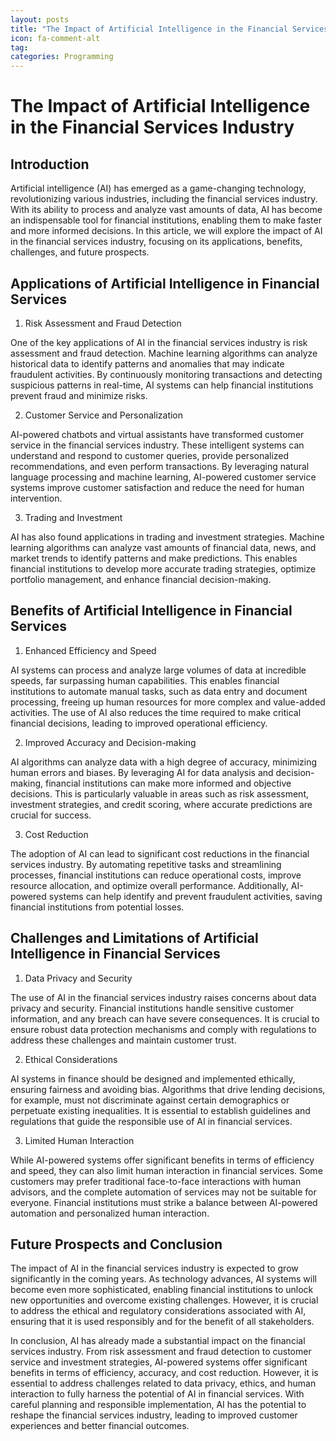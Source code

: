 ```yaml
---
layout: posts
title: "The Impact of Artificial Intelligence in the Financial Services Industry"
icon: fa-comment-alt
tag:      
categories: Programming
---
```



# The Impact of Artificial Intelligence in the Financial Services Industry

## Introduction

Artificial intelligence (AI) has emerged as a game-changing technology, revolutionizing various industries, including the financial services industry. With its ability to process and analyze vast amounts of data, AI has become an indispensable tool for financial institutions, enabling them to make faster and more informed decisions. In this article, we will explore the impact of AI in the financial services industry, focusing on its applications, benefits, challenges, and future prospects.

## Applications of Artificial Intelligence in Financial Services

1. Risk Assessment and Fraud Detection

One of the key applications of AI in the financial services industry is risk assessment and fraud detection. Machine learning algorithms can analyze historical data to identify patterns and anomalies that may indicate fraudulent activities. By continuously monitoring transactions and detecting suspicious patterns in real-time, AI systems can help financial institutions prevent fraud and minimize risks.

2. Customer Service and Personalization

AI-powered chatbots and virtual assistants have transformed customer service in the financial services industry. These intelligent systems can understand and respond to customer queries, provide personalized recommendations, and even perform transactions. By leveraging natural language processing and machine learning, AI-powered customer service systems improve customer satisfaction and reduce the need for human intervention.

3. Trading and Investment

AI has also found applications in trading and investment strategies. Machine learning algorithms can analyze vast amounts of financial data, news, and market trends to identify patterns and make predictions. This enables financial institutions to develop more accurate trading strategies, optimize portfolio management, and enhance financial decision-making.

## Benefits of Artificial Intelligence in Financial Services

1. Enhanced Efficiency and Speed

AI systems can process and analyze large volumes of data at incredible speeds, far surpassing human capabilities. This enables financial institutions to automate manual tasks, such as data entry and document processing, freeing up human resources for more complex and value-added activities. The use of AI also reduces the time required to make critical financial decisions, leading to improved operational efficiency.

2. Improved Accuracy and Decision-making

AI algorithms can analyze data with a high degree of accuracy, minimizing human errors and biases. By leveraging AI for data analysis and decision-making, financial institutions can make more informed and objective decisions. This is particularly valuable in areas such as risk assessment, investment strategies, and credit scoring, where accurate predictions are crucial for success.

3. Cost Reduction

The adoption of AI can lead to significant cost reductions in the financial services industry. By automating repetitive tasks and streamlining processes, financial institutions can reduce operational costs, improve resource allocation, and optimize overall performance. Additionally, AI-powered systems can help identify and prevent fraudulent activities, saving financial institutions from potential losses.

## Challenges and Limitations of Artificial Intelligence in Financial Services

1. Data Privacy and Security

The use of AI in the financial services industry raises concerns about data privacy and security. Financial institutions handle sensitive customer information, and any breach can have severe consequences. It is crucial to ensure robust data protection mechanisms and comply with regulations to address these challenges and maintain customer trust.

2. Ethical Considerations

AI systems in finance should be designed and implemented ethically, ensuring fairness and avoiding bias. Algorithms that drive lending decisions, for example, must not discriminate against certain demographics or perpetuate existing inequalities. It is essential to establish guidelines and regulations that guide the responsible use of AI in financial services.

3. Limited Human Interaction

While AI-powered systems offer significant benefits in terms of efficiency and speed, they can also limit human interaction in financial services. Some customers may prefer traditional face-to-face interactions with human advisors, and the complete automation of services may not be suitable for everyone. Financial institutions must strike a balance between AI-powered automation and personalized human interaction.

## Future Prospects and Conclusion

The impact of AI in the financial services industry is expected to grow significantly in the coming years. As technology advances, AI systems will become even more sophisticated, enabling financial institutions to unlock new opportunities and overcome existing challenges. However, it is crucial to address the ethical and regulatory considerations associated with AI, ensuring that it is used responsibly and for the benefit of all stakeholders.

In conclusion, AI has already made a substantial impact on the financial services industry. From risk assessment and fraud detection to customer service and investment strategies, AI-powered systems offer significant benefits in terms of efficiency, accuracy, and cost reduction. However, it is essential to address challenges related to data privacy, ethics, and human interaction to fully harness the potential of AI in financial services. With careful planning and responsible implementation, AI has the potential to reshape the financial services industry, leading to improved customer experiences and better financial outcomes.